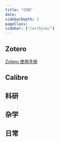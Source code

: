 ```yaml
---
title: "归档"
date:
sidebarDepth: 2
pageClass:
sidebar: ["/archive/"]
---
```


## Zotero

[Zotero 使用手册](../zotero/)

## Calibre

## 科研

## 杂学

## 日常
